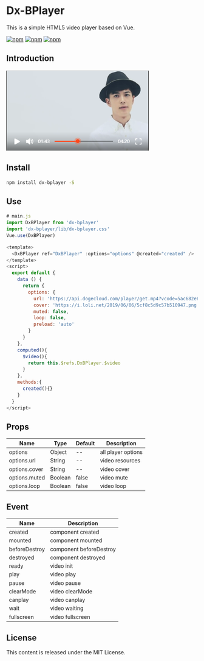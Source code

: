 # Dx-BPlayer

This is a simple HTML5 video player based on Vue.

[![npm](https://img.shields.io/npm/v/dx-bplayer.svg?style=flat-square)](https://www.npmjs.com/package/dx-bplayer)
[![npm](https://img.shields.io/npm/l/dx-bplayer.svg?style=flat-square)](https://github.com/boboyaohuo/Dx-BPlayer/blob/master/LICENSE)
[![npm](https://img.shields.io/npm/dt/dx-bplayer.svg?style=flat-square)](https://www.npmjs.com/package/dx-bplayer)

## Introduction

![avatar](https://raw.githubusercontent.com/boboyaohuo/staticFile/master/image/25.png)

## Install

```bash
npm install dx-bplayer -S
```

## Use

```javascript
# main.js
import DxBPlayer from 'dx-bplayer'
import 'dx-bplayer/lib/dx-bplayer.css'
Vue.use(DxBPlayer)
```

```js
<template>
  <DxBPlayer ref="DxBPlayer" :options="options" @created="created" />
</template>
<script>
  export default {
    data () {
      return {
        options: {
          url: 'https://api.dogecloud.com/player/get.mp4?vcode=5ac682e6f8231991&userId=17&ext=.mp4',
          cover: 'https://i.loli.net/2019/06/06/5cf8c5d9c57b510947.png',
          muted: false,
          loop: false,
          preload: 'auto'
        }
      }
    },
    computed(){
      $video(){
        return this.$refs.DxBPlayer.$video
      }
    },
    methods:{
      created(){}
    }
  }
</script>
```

## Props

| Name          | Type    | Default | Description        |
| ------------- | ------- | ------- | ------------------ |
| options       | Object  | --      | all player options |
| options.url   | String  | --      | video resources    |
| options.cover | String  | --      | video cover        |
| options.muted | Boolean | false   | video mute         |
| options.loop  | Boolean | false   | video loop         |

## Event
| Name          | Description             |
| ------------- | ----------------------- |
| created       | component created       |
| mounted       | component mounted       |
| beforeDestroy | component beforeDestroy |
| destroyed     | component destroyed     |
| ready         | video init              |
| play          | video play              |
| pause         | video pause             |
| clearMode     | video clearMode         |
| canplay       | video canplay           |
| wait          | video waiting           |
| fullscreen    | video fullscreen        |

## License

This content is released under the MIT License.
